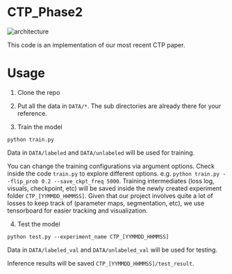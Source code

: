 # CTP_Phase2
![architecture](https://github.com/baejustin/CTP_Phase2/assets/16787987/9f5d2377-4458-48f0-8fc4-b444a179a935)

This code is an implementation of our most recent CTP paper. 


# Usage
1. Clone the repo



2. Put all the data in `DATA/*`. The sub directories are already there for your reference.



3. Train the model
```
python train.py
```
Data in `DATA/labeled` and `DATA/unlabeled` will be used for training. <br>


You can change the training configurations via argument options. Check inside the code `train.py` to explore different options. e.g. `python train.py --flip_prob 0.2 --save_ckpt_freq 5000`.
Training intermediates (loss log, visuals, checkpoint, etc) will be saved inside the newly created experiment folder `CTP_[YYMMDD_HHMMSS]`.
Given that our project involves quite a lot of losses to keep track of (parameter maps, segmentation, etc), we use tensorboard for easier tracking and visualization.



4. Test the model
```
python test.py --experiment_name CTP_[YYMMDD_HHMMSS] 
```
Data in `DATA/labeled_val` and `DATA/unlabeled_val` will be used for testing. <br>


Inference results will be saved `CTP_[YYMMDD_HHMMSS]/test_result`.
